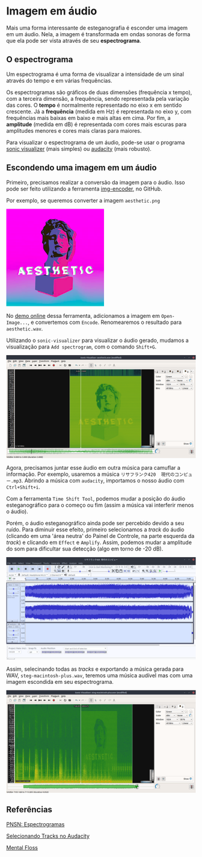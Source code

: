 # Imagem em áudio

Mais uma forma interessante de esteganografia é esconder uma imagem em um áudio. Nela, a imagem é transformada em ondas sonoras de forma que ela pode ser vista através de seu __espectrograma__.

## O espectrograma
Um espectrograma é uma forma de visualizar a intensidade de um sinal através do tempo e em várias frequências.

Os espectrogramas são gráficos de duas dimensões (frequência x tempo), com a terceira dimensão, a frequência, sendo representada pela variação das cores. O __tempo__ é normalmente representado no eixo x em sentido crescente. Já a __frequência__ (medida em Hz) é representada no eixo y, com frequências mais baixas em baixo e mais altas em cima. Por fim, a __amplitude__ (medida em dB) é representada com cores mais escuras para amplitudes menores e cores mais claras para maiores.

Para visualizar o espectrograma de um áudio, pode-se usar o programa [sonic visualizer](https://www.sonicvisualiser.org/) (mais simples) ou [audacity](https://manual.audacityteam.org/index.html) (mais robusto).
## Escondendo uma imagem em um áudio
Primeiro, precisamos realizar a conversão da imagem para o áudio. Isso pode ser feito utilizando a ferramenta [img-encoder](https://github.com/alexadam/img-encode), no GitHub.

Por exemplo, se queremos converter a imagem `aesthetic.png`

![](aesthetic.png)

No [demo online](https://alexadam.github.io/demos/img-encode/index.html) dessa ferramenta, adicionamos a imagem em `Open-Image...`, e convertemos com  `Encode`. Renomearemos o resultado para `aesthetic.wav`.

Utilizando o `sonic-visualizer` para visualizar o áudio gerado, mudamos a visualização para  `Add spectrogram`, com o comando `Shift+G`.

![](sonic-visualizer-example.png)

Agora, precisamos juntar esse áudio em outra música para camuflar a informação. Por exemplo, usaremos a música `リサフランク420  現代のコンピュー.mp3`. Abrindo a música com `audacity`, importamos o nosso áudio com `Ctrl+Shift+i`.

Com a ferramenta `Time Shift Tool`, podemos mudar a posição do áudio esteganográfico para o começo ou fim (assim a música vai interferir menos o áudio).

Porém, o áudio esteganográfico ainda pode ser percebido devido a seu ruído. Para diminuir esse efeito, primeiro selecionamos a _track_ do áudio (clicando em uma 'área neutra' do Painel de Controle, na parte esquerda da _track_) e clicando em `Effect` e `Amplify`. Assim, podemos mudar a amplitude do som para dificultar sua detecção (algo em torno de -20 dB).

![](audacity-example.png)

Assim, selecinando todas as _tracks_ e exportando a música gerada para WAV, `steg-macintosh-plus.wav`, teremos uma música audível mas com uma imagem escondida em seu espectrograma.

![](sonic-visualizer-example2.png)
## Referências

[PNSN: Espectrogramas](https://pnsn.org/spectrograms/what-is-a-spectrogram)

[Selecionando Tracks no Audacity](https://ttmanual.audacityteam.org/man/Audacity_Selection)

[Mental Floss](http://mentalfloss.com/article/61815/how-musicians-put-hidden-images-their-songs)
